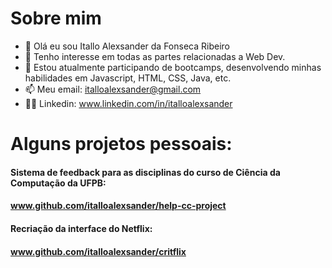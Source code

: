# Sobre mim

- 👋 Olá eu sou Itallo Alexsander da Fonseca Ribeiro
- 👀 Tenho interesse em todas as partes relacionadas a Web Dev.
- 🌱 Estou atualmente participando de bootcamps, desenvolvendo minhas habilidades em Javascript, HTML, CSS, Java, etc.
- 📫 Meu email: italloalexsander@gmail.com
- 🙋‍♂️ Linkedin: www.linkedin.com/in/italloalexsander

# Alguns projetos pessoais:

#### Sistema de feedback para as disciplinas do curso de Ciência da Computação da UFPB:
#### www.github.com/italloalexsander/help-cc-project

#### Recriação da interface do Netflix:
#### www.github.com/italloalexsander/critflix
